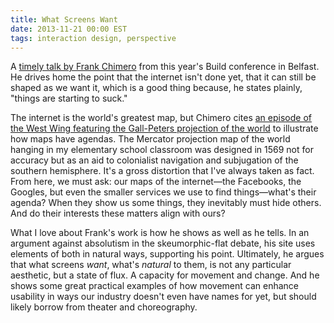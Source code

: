 ```yaml
---
title: What Screens Want
date: 2013-11-21 00:00 EST
tags: interaction design, perspective
---
```


A [timely talk by Frank Chimero](http://frankchimero.com/what-screens-want/) from this year's Build conference in Belfast. He drives home the point that the internet isn't done yet, that it can still be shaped as we want it, which is a good thing because, he states plainly, "things are starting to suck."

<!--more-->

The internet is the world's greatest map, but Chimero cites [an episode of the West Wing featuring the Gall-Peters projection of the world][1] to illustrate how maps have agendas. The Mercator projection map of the world hanging in my elementary school classroom was designed in 1569 not for accuracy but as an aid to colonialist navigation and subjugation of the southern hemisphere. It's a gross distortion that I've always taken as fact. From here, we must ask: our maps of the internet—the Facebooks, the Googles, but even the smaller services we use to find things—what's their agenda? When they show us some things, they inevitably must hide others. And do their interests these matters align with ours?

What I love about Frank's work is how he shows as well as he tells. In an argument against absolutism in the skeumorphic-flat debate, his site uses elements of both in natural ways, supporting his point. Ultimately, he argues that what screens *want*, what's *natural* to them, is not any particular aesthetic, but a state of flux. A capacity for movement and change. And he shows some great practical examples of how movement can enhance usability in ways our industry doesn't even have names for yet, but should likely borrow from theater and choreography.

 [1]: http://en.wikipedia.org/wiki/Gall%E2%80%93Peters_projection#In_popular_culture
